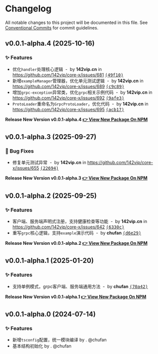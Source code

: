 # Changelog

All notable changes to this project will be documented in this file.
See [Conventional Commits](https://conventionalcommits.org) for commit guidelines.

## v0.0.1-alpha.4 (2025-10-16)

### ✨ Features

- 优化`handler`处理核心逻辑 &nbsp;-&nbsp; by **142vip.cn** in https://github.com/142vip/core-x/issues/681 [<samp>(49f10)</samp>](https://github.com/142vip/core-x/commit/49f1001)
- 新增`exampleManager`管理器，优化单元测试逻辑 &nbsp;-&nbsp; by **142vip.cn** in https://github.com/142vip/core-x/issues/689 [<samp>(c9c89)</samp>](https://github.com/142vip/core-x/commit/c9c89c6)
- 增加`grpc-exception`异常类，优化`grpc`相关示例代码 &nbsp;-&nbsp; by **142vip.cn** in https://github.com/142vip/core-x/issues/692 [<samp>(9afe3)</samp>](https://github.com/142vip/core-x/commit/9afe3d0)
- `ProtoLoader`重命名为`GrpcProtoLoader`，优化代码 &nbsp;-&nbsp; by **142vip.cn** in https://github.com/142vip/core-x/issues/695 [<samp>(acb17)</samp>](https://github.com/142vip/core-x/commit/acb174c)

**Release New Version v0.0.1-alpha.4 [👉 View New Package On NPM](https://www.npmjs.com/package/@142vip/grpc)**

## v0.0.1-alpha.3 (2025-09-27)

### 🐛 Bug Fixes

- 修复单元测试异常 &nbsp;-&nbsp; by **142vip.cn** in https://github.com/142vip/core-x/issues/655 [<samp>(22694)</samp>](https://github.com/142vip/core-x/commit/22694a8)

**Release New Version v0.0.1-alpha.3 [👉 View New Package On NPM](https://www.npmjs.com/package/@142vip/grpc)**

## v0.0.1-alpha.2 (2025-09-25)

### ✨ Features

- 客户端、服务端声明式注册，支持健康检查等功能 &nbsp;-&nbsp; by **142vip.cn** in https://github.com/142vip/core-x/issues/642 [<samp>(6330c)</samp>](https://github.com/142vip/core-x/commit/6330cca)
- 重写`grpc`核心逻辑，支持`example`演示代码 &nbsp;-&nbsp; by **chufan** [<samp>(d6e29)</samp>](https://github.com/142vip/core-x/commit/d6e29c7)

**Release New Version v0.0.1-alpha.2 [👉 View New Package On NPM](https://www.npmjs.com/package/@142vip/grpc)**

## v0.0.1-alpha.1 (2025-01-20)

### ✨ Features

- 支持单例模式，grpc客户端、服务端通用方法 &nbsp;-&nbsp; by **chufan** [<samp>(70a42)</samp>](https://github.com/142vip/core-x/commit/70a428d)

**Release New Version v0.0.1-alpha.1 [👉 View New Package On NPM](https://www.npmjs.com/package/@142vip/grpc)**

## v0.0.1-alpha.0 (2024-07-14)

### ✨ Features

- 新增`tsconfig`配置，统一模块编译 by . @chufan
- 基本结构初始化  by . @chufan
